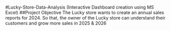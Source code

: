 #Lucky-Store-Data-Analysis (Interactive Dashboard creation using MS Excel)
##Project Objective
The Lucky store wants to create an annual sales reports for 2024. So that, the owner of the Lucky store can understand their customers and grow more sales in 2025 & 2026


